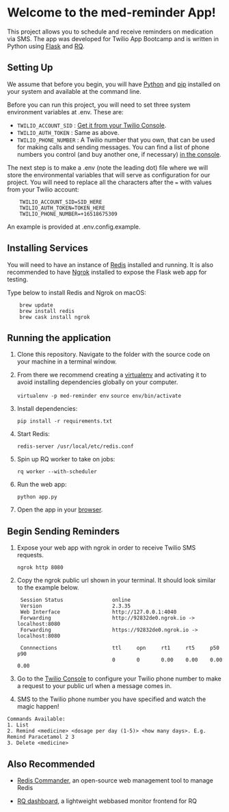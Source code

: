 # Welcome to the med-reminder App!

This project allows you to schedule and receive reminders on medication via SMS. The app was developed for Twilio App Bootcamp and is written in Python using [Flask](http://flask.pocoo.org/) and [RQ](https://python-rq.org/).

## Setting Up

We assume that before you begin, you will have [Python](http://www.python.org/) and [pip](http://www.pip-installer.org/en/latest/) installed on your system and available at the command line.

Before you can run this project, you will need to set three system environment variables at .env.  These are:

* `TWILIO_ACCOUNT_SID` : [Get it from your Twilio Console](https://www.twilio.com/console).
* `TWILIO_AUTH_TOKEN` : Same as above.
* `TWILIO_PHONE_NUMBER` : A Twilio number that you own, that can be used for making calls and sending messages.  You can find a list of phone numbers you control (and buy another one, if necessary) [in the console](https://www.twilio.com/console/phone-numbers/incoming).

The next step is to make a .env (note the leading dot) file where we will store the environmental variables that will serve as configuration for our project. You will need to replace all the characters after the `=` with values from your Twilio account:
```
    TWILIO_ACCOUNT_SID=SID_HERE
    TWILIO_AUTH_TOKEN=TOKEN_HERE
    TWILIO_PHONE_NUMBER=+16518675309
```

An example is provided at .env.config.example.

## Installing Services

You will need to have an instance of [Redis](https://redis.io/topics/quickstart) installed and running. It is also recommended to have [Ngrok](https://ngrok.com/download) installed to expose the Flask web app for testing.
    
Type below to install Redis and Ngrok on macOS:
```
    brew update
    brew install redis
    brew cask install ngrok
```

## Running the application

1. Clone this repository. Navigate to the folder with the source code on your machine in a terminal window.

1. From there we recommend creating a [virtualenv](https://docs.python.org/3/library/venv.html) and activating it to avoid installing dependencies globally on your computer.

    `virtualenv -p med-reminder env`
    `source env/bin/activate`

1. Install dependencies:

    `pip install -r requirements.txt`

1. Start Redis:

    `redis-server /usr/local/etc/redis.conf`

1. Spin up RQ worker to take on jobs:

    `rq worker --with-scheduler`

1. Run the web app:

    `python app.py`

1. Open the app in your [browser](http://localhost:8080/).

## Begin Sending Reminders

1. Expose your web app with ngrok in order to receive Twilio SMS requests.

    `ngrok http 8080`
    
1. Copy the ngrok public url shown in your terminal. It should look similar to the example below. 

        Session Status                online
        Version                       2.3.35
        Web Interface                 http://127.0.0.1:4040
        Forwarding                    http://92832de0.ngrok.io -> localhost:8080
        Forwarding                    https://92832de0.ngrok.io -> localhost:8080
        
        Connnections                  ttl     opn     rt1     rt5     p50     p90
                                      0       0       0.00    0.00    0.00    0.00

1. Go to the [Twilio Console](https://www.twilio.com/console/phone-numbers/incoming) to configure your Twilio phone number to make a request to your public url when a message comes in.

1. SMS to the Twilio phone number you have specified and watch the magic happen!

```
Commands Available:
1. List
2. Remind <medicine> <dosage per day (1-5)> <how many days>. E.g. Remind Paracetamol 2 3
3. Delete <medicine>
```

## Also Recommended

* [Redis Commander](https://github.com/joeferner/redis-commander), an open-source web management tool to manage Redis

* [RQ dashboard](https://github.com/Parallels/rq-dashboard), a lightweight webbased monitor frontend for RQ
